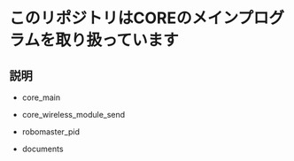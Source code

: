 # このリポジトリはCOREのメインプログラムを取り扱っています

## 説明

- core_main
  

- core_wireless_module_send
  

- robomaster_pid
  
- documents
  
